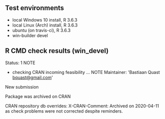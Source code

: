 ## Test environments

- local Windows 10 install, R 3.6.3
- local Linux (Arch) install, R 3.6.3
- ubuntu (on travis-ci), R 3.6.3
- win-builder devel

## R CMD check results (win_devel)
Status: 1 NOTE

* checking CRAN incoming feasibility ... NOTE
Maintainer: 'Bastiaan Quast <bquast@gmail.com>'

New submission

Package was archived on CRAN

CRAN repository db overrides:
  X-CRAN-Comment: Archived on 2020-04-11 as check problems were not
    corrected despite reminders.
    